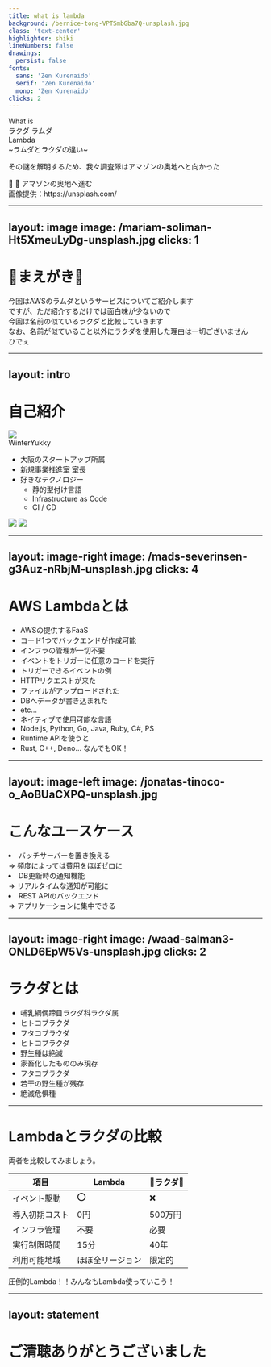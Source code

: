 ```yaml
---
title: what is lambda
background: /bernice-tong-VPTSmbGba7Q-unsplash.jpg
class: 'text-center'
highlighter: shiki
lineNumbers: false
drawings:
  persist: false
fonts:
  sans: 'Zen Kurenaido'
  serif: 'Zen Kurenaido'
  mono: 'Zen Kurenaido'
clicks: 2
---
```


<div class="flex justify-center items-end mb-4">
  <div class="text-7xl">What is </div>
  <div class="px-3 grid">
    <div class>
      <span class="line-through pr-2 text-amber-600">ラクダ</span>
      <span class="text-orange-300">ラムダ</span>
    </div>
    <div class="text-orange-300 font-bold text-7xl">Lambda</div>
  </div>
</div>

<div class="opacity-70">~ラムダとラクダの違い~</div>

<p class="opacity-50">その謎を解明するため、我々調査隊はアマゾンの奥地へと向かった</p>

<div class="pt-12">
  <random-falls
    v-if="$slidev.nav.currentPage === 1"
    :speed="300"
    :max="50" 
    :interval="400"
    class="text-6xl opacity-50" 
  >🐪</random-falls>
  <random-falls
    v-if="$slidev.nav.currentPage === 1"
    :speed="300"
    :max="50" 
    :interval="400"
    class="text-6xl opacity-50" 
  >🐫</random-falls>
  <span @click="$slidev.nav.next" class="px-2 py-1 rounded cursor-pointer" hover="bg-white bg-opacity-10 scale-110">
    アマゾンの奥地へ進む <carbon:arrow-right class="inline"/>
  </span>
  <slide-text
    v-if="$slidev.nav.currentPage === 1 && $slidev.nav.clicks > 0"
    class="text-8xl"
    text="🐪🐫🐪🐫🐪🐫"
    :y="400"
    :x="-800"
    :speed="3"
    :max="1700"
    @finish="$slidev.nav.nextSlide"
  />
</div>

<div class="absolute bottom-3 left-3 opacity-20 text-sm">画像提供：https://unsplash.com/</div>

---
layout: image
image: /mariam-soliman-Ht5XmeuLyDg-unsplash.jpg
clicks: 1
---

# 🐪まえがき🐫

<div class="text-2xl">
  <div class="text-black">
    <div>今回はAWSの<span class="font-bold text-orange-500">ラムダ</span>というサービスについてご紹介します</div>
    <div>ですが、ただ紹介するだけでは面白味が少ないので</div>
    <div>今回は名前の似ている<span class="font-bold text-amber-700">ラクダ</span>と比較していきます</div>
    <div class="mt-6">なお、名前が似ていること以外に<span class="font-bold text-amber-700">ラクダ</span>を使用した理由は一切ございません</div>
  </div>
</div>
<div
  v-if="$slidev.nav.clicks > 0"
  v-motion-slide-left
  class="absolute top-85 right-70 text-white"
>ひでぇ
</div>

---
layout: intro
---

# 自己紹介

<div class="flex">
  <div class="basis-1/4">
    <img src="/profile.png" class="rounded-full px-6 py-6" />
    <div class="py-3 text-4xl text-center font-bold">WinterYukky</div>
    <div class="flex justify-around">
      <a href="https://github.com/WinterYukky" target="_blank" alt="GitHub" class="text-xl icon-btn opacity-50 !border-none !hover:text-white">
        <mdi-github class="text-3xl" />
      </a>
      <a href="https://twitter.com/WinterYukky" target="_blank" alt="Twitter" class="text-xl icon-btn opacity-50 !border-none !hover:text-sky-500">
        <mdi-twitter class="text-3xl text-sky-500" />
      </a>
    </div>
  </div>
  <div class="basis-2/4 pl-10">
    <ul class="text-2xl">
      <li>大阪のスタートアップ所属</li>
      <li>新規事業推進室 室長</li>
      <li>好きなテクノロジー
        <ul class="text-xl">
          <li>静的型付け言語</li>
          <li>Infrastructure as Code</li>
          <li>CI / CD</li>
        </ul>
      </li>
    </ul>
  </div>
  <div class="basis-1/4 pl-10">
    <img src="/aws-certified-cloud-practitioner.png" class="rounded-full px-6" />
    <img src="/aws-certified-solutions-architect-associate.png" class="rounded-full px-6 pt-6" />
  </div>
</div>

---
layout: image-right
image: /mads-severinsen-g3Auz-nRbjM-unsplash.jpg
clicks: 4
---

<h1><span class="font-bold text-orange-400">AWS Lambda</span>とは</h1>

<ul>
  <li :class="{'opacity-20': $slidev.nav.clicks !== 0}">
    AWSの提供するFaaS
    <li>コード1つでバックエンドが作成可能</li>
    <li>インフラの管理が一切不要</li>
  </li>
  <li :class="{'opacity-20': $slidev.nav.clicks !== 1}">イベントをトリガーに任意のコードを実行</li>
  <li :class="{'opacity-20': $slidev.nav.clicks !== 2}">
    トリガーできるイベントの例
    <li>HTTPリクエストが来た</li>
    <li>ファイルがアップロードされた</li>
    <li>DBへデータが書き込まれた</li>
    <li>etc...</li>
  </li>
  <li :class="{'opacity-20': $slidev.nav.clicks !== 3}">
    ネイティブで使用可能な言語
    <li>Node.js, Python, Go, Java, Ruby, C#, PS</li>
  </li>
  <li :class="{'opacity-20': $slidev.nav.clicks !== 4}">
    Runtime APIを使うと
    <li>Rust, C++, Deno... なんでもOK！</li>
  </li>
</ul>


<onomatopoeia text="もしゃ" :max="3" :x="710" :y="350" />

---
layout: image-left
image: /jonatas-tinoco-o_AoBUaCXPQ-unsplash.jpg
---

# こんなユースケース

<li class="text-xl mt-15">バッチサーバーを置き換える</li>
<div class="mt-1 ml-12 text-md opacity-80">⇒ 頻度によっては費用をほぼゼロに</div>

<li class="text-xl mt-5">DB更新時の通知機能</li>
<div class="mt-1 ml-12 text-md opacity-80">⇒ リアルタイムな通知が可能に</div>

<li class="text-xl mt-5">REST APIのバックエンド</li>
<div class="mt-1 ml-12 text-md opacity-80">⇒ アプリケーションに集中できる</div>

---
layout: image-right
image: /waad-salman3-ONLD6EpW5Vs-unsplash.jpg
clicks: 2
---

<h1><span class="font-bold text-amber-700">ラクダ</span>とは</h1>

<ul>
  <li :class="{'opacity-20': $slidev.nav.clicks !== 0}">
    哺乳綱偶蹄目ラクダ科ラクダ属
    <li>ヒトコブラクダ</li>
    <li>フタコブラクダ</li>
  </li>
  <li :class="{'opacity-20': $slidev.nav.clicks !== 1}">
    ヒトコブラクダ
    <li>野生種は絶滅</li>
    <li>家畜化したもののみ現存</li>
  </li>
  <li :class="{'opacity-20': $slidev.nav.clicks !== 2}">
    フタコブラクダ
    <li>若干の野生種が残存</li>
    <li>絶滅危惧種</li>
  </li>
</ul>

<!-- 哺乳(ほにゅう)綱偶蹄(ぐうてい)目ラクダ科ラクダ属 -->

---

# Lambdaとラクダの比較

両者を比較してみましょう。

<table class="table-auto">
  <thead>
    <tr>
      <th>項目</th>
      <th>Lambda</th>
      <th>🐫ラクダ🐪</th>
    </tr>
  </thead>
  <tbody>
    <tr>
      <td>イベント駆動</td>
      <td>⭕</td>
      <td>❌</td>
    </tr>
    <tr>
      <td>導入初期コスト</td>
      <td>0円</td>
      <td>500万円</td>
    </tr>
    <tr>
      <td>インフラ管理</td>
      <td>不要</td>
      <td>必要</td>
    </tr>
    <tr>
      <td>実行制限時間</td>
      <td>15分</td>
      <td>40年</td>
    </tr>
    <tr>
      <td>利用可能地域</td>
      <td>ほぼ全リージョン</td>
      <td>限定的</td>
    </tr>
  </tbody>
</table>

<div class="pt-12 text-3xl">圧倒的Lambda！！みんなもLambda使っていこう！</div>

---
layout: statement
---

# ご清聴ありがとうございました

<controllable-random-fall-camels v-if="$slidev.nav.currentPage === 8" />

